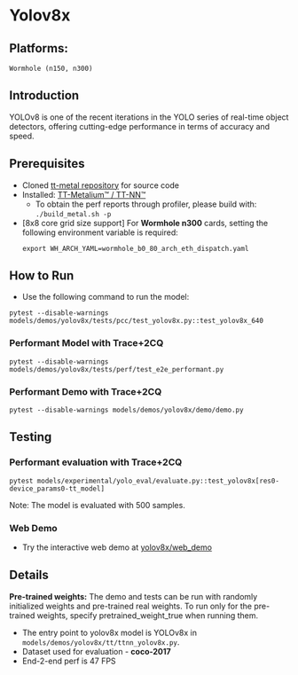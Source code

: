 # Yolov8x

## Platforms:
    Wormhole (n150, n300)

## Introduction
YOLOv8 is one of the recent iterations in the YOLO series of real-time object detectors, offering cutting-edge performance in terms of accuracy and speed.

## Prerequisites
- Cloned [tt-metal repository](https://github.com/tenstorrent/tt-metal) for source code
- Installed: [TT-Metalium™ / TT-NN™](https://github.com/tenstorrent/tt-metal/blob/main/INSTALLING.md)
  - To obtain the perf reports through profiler, please build with: `./build_metal.sh -p`
- [8x8 core grid size support] For **Wormhole n300** cards, setting the following environment variable is required:
  ```
  export WH_ARCH_YAML=wormhole_b0_80_arch_eth_dispatch.yaml
  ```

## How to Run
- Use the following command to run the model:
```
pytest --disable-warnings models/demos/yolov8x/tests/pcc/test_yolov8x.py::test_yolov8x_640
```

### Performant Model with Trace+2CQ
```
pytest --disable-warnings models/demos/yolov8x/tests/perf/test_e2e_performant.py
```

### Performant Demo with Trace+2CQ
```
pytest --disable-warnings models/demos/yolov8x/demo/demo.py
```

## Testing
### Performant evaluation with Trace+2CQ
```
pytest models/experimental/yolo_eval/evaluate.py::test_yolov8x[res0-device_params0-tt_model]
```
Note: The model is evaluated with 500 samples.

### Web Demo
- Try the interactive web demo at [yolov8x/web_demo](https://github.com/tenstorrent/tt-metal/blob/main/models/demos/yolov8x/web_demo/README.md)

## Details
**Pre-trained weights:** The demo and tests can be run with randomly initialized weights and pre-trained real weights. To run only for the pre-trained weights, specify pretrained_weight_true when running them.

- The entry point to yolov8x model is YOLOv8x in
`models/demos/yolov8x/tt/ttnn_yolov8x.py`.
- Dataset used for evaluation - **coco-2017**
- End-2-end perf is 47 FPS
